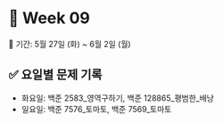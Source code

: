 ﻿# 📘 Week 09

<!-- 기간 시작 -->
📆 기간: 5월 27일 (화) ~ 6월 2일 (월)
<!-- 기간 끝 -->

<!-- 요일별 기록 시작 -->
## ✅ 요일별 문제 기록
- 화요일: 백준 2583_영역구하기, 백준 128865_평범한_배낭
- 일요일: 백준 7576_토마토, 백준 7569_토마토
<!-- 요일별 기록 끝 -->